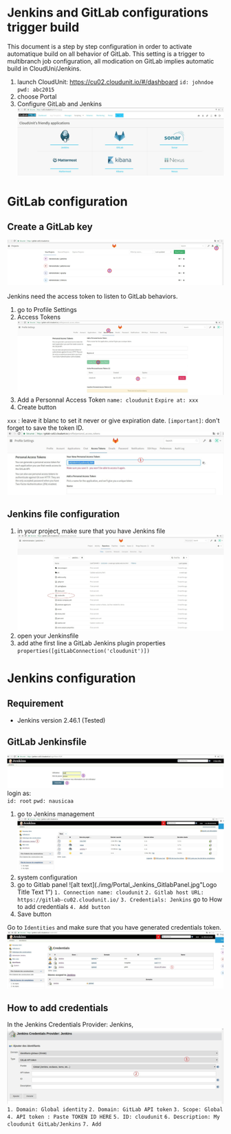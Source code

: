 

# Jenkins and GitLab configurations trigger build 
This document is a step by step configuration in order to activate automatique build on all behavior of GitLab. This setting is a trigger to multibranch job configuration, all modication on GitLab implies automatic build in CloudUni/Jenkins.
1. launch CloudUnit: https://cu02.cloudunit.io/#/dashboard 
    `id: johndoe`
    `pwd: abc2015`
2. choose Portal
3. Configure GitLab and Jenkins
![alt text](./img/Portal.jpg "Logo Title Text 1")

# GitLab configuration
## Create a GitLab key
![alt text](./img/Portal_GitLab.jpg "Logo Title Text 1")

Jenkins need the access token to listen to GitLab behaviors.
1. go to Profile Settings
2. Access Tokens
![alt text](./img/Portal_GitLab_token.jpg "Logo Title Text 1")
1. Add a Personnal Access Token
    `name: cloudunit`
    `Expire at: xxx`
2. Create button
 
`xxx` : leave it blanc to set it never or give expiration date.
`[important]`: don't forget to save the token ID.
![alt text](./img/Portal_Jenkins_ApiToken.jpg "Logo Title Text 1")

## Jenkins file configuration
1. in your project, make sure that you have Jenkins file 
![alt text](./img/Portal_GitLab_JenkinsFile.jpg "Logo Title Text 1")
2. open your Jenkinsfile
3. add athe first line a GitLab Jenkins plugin properties
    `properties([gitLabConnection('cloudunit')])`

# Jenkins configuration
## Requirement
 - Jenkins version 2.46.1 (Tested)

## GitLab Jenkinsfile 
![alt text](./img/Portal_Jenkins.jpg "Logo Title Text 1")
 login as:    
      `id: root`
      `pwd: nausicaa`
    
1. go to Jenkins management
![alt text](./img/Portal_Jenkins_Admin.jpg "Logo Title Text 1")
2. system configuration
3. go to Gitlab panel
![alt text](./img/Portal_Jenkins_GitlabPanel.jpg"Logo Title Text 1")
    `1. Connection name: cloudunit`
    `2. Gitlab host URL: https://gitlab-cu02.cloudunit.io/`
    `3. Credentials: Jenkins`  go to How to add credentials
    `4. Add button`
4. Save button

Go to `Identities` and make sure that you have generated credentials token.
![alt text](./img/Portal_Jenkins_credentials.jpg "Logo Title Text 1")

## How to add credentials
In the Jenkins Credentials Provider: Jenkins,
![alt text](./img/Portal_Jenkins_Credentials.jpg "Logo Title Text 1")
  `1. Domain: Global identity`
  `2. Domain: GitLab API token`
  `3. Scope: Global`
  `4. API token	: Paste TOKEN ID HERE`
  `5. ID: cloudunit`
  `6. Description: My cloudunit GitLab/Jenkins`
  `7. Add`

